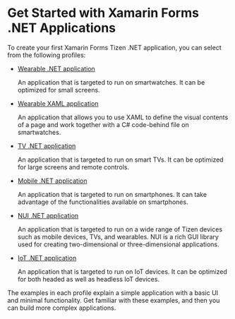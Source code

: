 # Get Started with Xamarin Forms .NET Applications

To create your first Xamarin Forms Tizen .NET application, you can select from the following profiles:

-   [Wearable .NET application](wearable/first-app.md)

    An application that is targeted to run on smartwatches. It can be optimized for small screens.

-   [Wearable XAML application](wearable/first-xaml-app.md)

    An application that allows you to use XAML to define the visual contents of a page and work together with a C# code-behind file on smartwatches.

-   [TV .NET application](tv/first-app.md)

    An application that is targeted to run on smart TVs. It can be optimized for large screens and remote controls.

-   [Mobile .NET application](mobile/first-app.md)

    An application that is targeted to run on smartphones. It can take advantage of the functionalities available on smartphones.

-   [NUI .NET application](nui/quickstart.md)

    An application that is targeted to run on a wide range of Tizen devices such as mobile devices, TVs, and wearables. 
    NUI is a rich GUI library used for creating two-dimensional or three-dimensional applications.

-   [IoT .NET application](iot/first-app.md)

    An application that is targeted to run on IoT devices. It can be optimized for both headed as well as headless IoT devices.

The examples in each profile explain a simple application with a basic UI and minimal functionality. 
Get familiar with these examples, and then you can build more complex applications.
